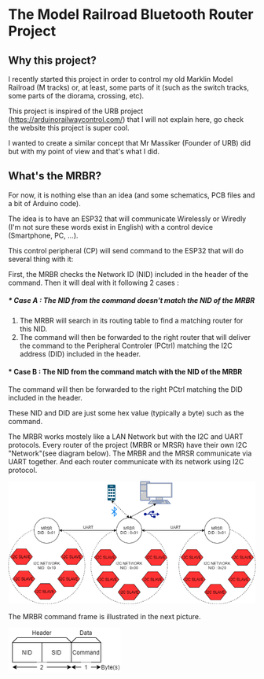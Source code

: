 # The Model Railroad Bluetooth Router Project

## Why this project?
I recently started this project in order to control my old Marklin Model Railroad (M tracks) or, at least, some parts of it (such as the switch tracks, some parts of the diorama, crossing, etc).

This project is inspired of the URB project (https://arduinorailwaycontrol.com/) that I will not explain here, go check the website this project is super cool.

I wanted to create a similar concept that Mr Massiker (Founder of URB) did but with my point of view and that's what I did.

## What's the MRBR?
For now, it is nothing else than an idea (and some schematics, PCB files and a bit of Arduino code).

The idea is to have an ESP32 that will communicate Wirelessly or Wiredly (I'm not sure these words exist in English) with a control device (Smartphone, PC, ...).

This control peripheral (CP) will send command to the ESP32 that will do several thing with it:

First, the MRBR checks the Network ID (NID) included in the header of the command.
Then it will deal with it following 2 cases :

##### * Case A : The NID from the command doesn't match the NID of the MRBR
1. The MRBR will search in its routing table to find a matching router for this NID.
2. The command will then be forwarded to the right router that will deliver the command to the Peripheral Controler (PCtrl) matching the I2C address (DID) included in the header.

#### * Case B : The NID from the command match with the NID of the MRBR
The command will then be forwarded to the right PCtrl matching the DID included in the header.

These NID and DID are just some hex value (typically a byte) such as the command.

The MRBR works mostely like a LAN Network but with the I2C and UART protocols. Every router of the project (MRBR or MRSR) have their own I2C "Network"(see diagram below). The MRBR and the MRSR communicate via UART together. And each router communicate with its network using I2C protocol.

![Block diagram of the project](block_diagram.png)

The MRBR command frame is illustrated in the next picture.

![Typical MRBR I2C frame](MRBR_frame.png)
